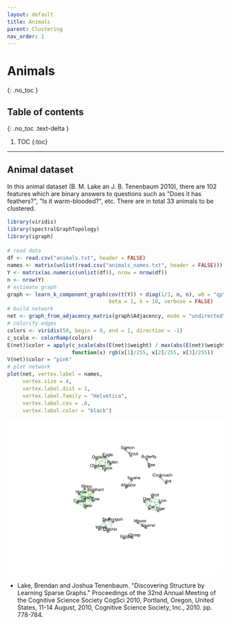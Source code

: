 ```yaml
---
layout: default
title: Animals
parent: Clustering
nav_order: 1
---
```


# Animals
{: .no_toc }

## Table of contents
{: .no_toc .text-delta }

1. TOC
{:toc}

---

## Animal dataset

In this animal dataset (B. M. Lake an J. B. Tenenbaum 2010), there are 102 features which are
binary answers to questions such as "Does it has feathers?", "Is it warm-blooded?",
etc.  There are in total 33 animals to be clustered.


``` r
library(viridis)
library(spectralGraphTopology)
library(igraph)

# read data
df <- read.csv("animals.txt", header = FALSE)
names <- matrix(unlist(read.csv("animals_names.txt", header = FALSE)))
Y <- matrix(as.numeric(unlist(df)), nrow = nrow(df))
n <- nrow(Y)
# estimate graph
graph <- learn_k_component_graph(cov(t(Y)) + diag(1/3, n, n), w0 = "qp",
                                 beta = 1, k = 10, verbose = FALSE)
# build network
net <- graph_from_adjacency_matrix(graph$Adjacency, mode = "undirected", weighted = TRUE)
# colorify edges
colors <- viridis(50, begin = 0, end = 1, direction = -1)
c_scale <- colorRamp(colors)
E(net)$color = apply(c_scale(abs(E(net)$weight) / max(abs(E(net)$weight))), 1,
                     function(x) rgb(x[1]/255, x[2]/255, x[3]/255))
V(net)$color = "pink"
# plot network
plot(net, vertex.label = names,
     vertex.size = 4,
     vertex.label.dist = 1,
     vertex.label.family = "Helvetica",
     vertex.label.cex = .8,
     vertex.label.color = "black")
```

![](animals_files/figure-markdown_github/unnamed-chunk-1-1.png)

- Lake, Brendan and Joshua Tenenbaum. "Discovering Structure by Learning Sparse Graphs."
  Proceedings of the 32nd Annual Meeting of the Cognitive Science Society CogSci 2010,
  Portland, Oregon, United States, 11-14 August, 2010, Cognitive Science Society, Inc., 2010. pp. 778-784.
